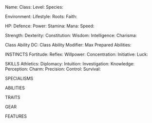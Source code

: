 Name:
Class:
Level:
Species:

Environment:
Lifestyle:
Roots:
Faith:

HP:
Defence:
Power:
Stamina:
Mana:
Speed:

Strength:
Dexterity:
Constitution:
Wisdom:
Intelligence:
Charisma:

Class Ability DC:
Class Ability Modifier:
Max Prepared Abilities:

INSTINCTS
Fortitude:
Reflex:
Willpower:
Concentration:
Initiative:
Luck:

SKILLS
Athletics:
Diplomacy:
Intuition:
Investigation:
Knowledge:
Perception:
Charm:
Precision:
Control:
Survival:

SPECIALISMS

ABILITIES

TRAITS

GEAR

FEATURES
